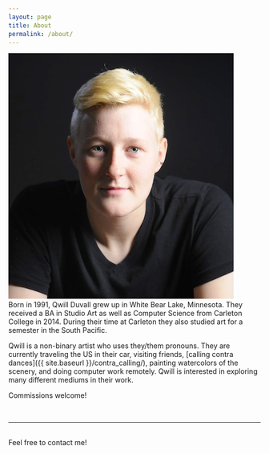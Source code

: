 ```yaml
---
layout: page
title: About
permalink: /about/
---
```


<img class="col one right" src="/img/prof_pic.jpg">

<br/>
Born in 1991, Qwill Duvall grew up in White Bear Lake, Minnesota.  They received a BA in Studio Art as well as Computer Science from Carleton College in 2014.  During their time at Carleton they also studied art for a semester in the South Pacific.

Qwill is a non-binary artist who uses they/them pronouns.  They are currently traveling the US in their car, visiting friends, [calling contra dances]({{ site.baseurl }}/contra_calling/), painting watercolors of the scenery, and doing computer work remotely.  Qwill is interested in exploring many different mediums in their work.

Commissions welcome!

<!--<a href="http://fortawesome.github.io/Font-Awesome/" target="blank">Font Awesome icons</a>-->

<br/>
<hr/>
<br/>
<span class="contacticon center">
	<a href="mailto:qwill.duvall@gmail.com"><i class="fa fa-envelope-square"></i></a>
	<!--<a href="https://github.com/{{ site.github_username }}" target="_blank"><i class="fa fa-github-square"></i></a>-->
	<!--<a href="https://www.linkedin.com" target="_blank"><i class="fa fa-linkedin-square"></i></a>-->
	<!--<a href="http://{{ site.tumblr_name }}.tumblr.com" target="_blank"><i class="fa fa-tumblr-square"></i></a>-->
	<a href="http://instagram.com/{{ site.instagram_name }}" target="_blank"><i class="fa fa-instagram"></i></a>
	<a href="http://facebook.com/{{ site.facebook_name }}" target="_blank"><i class="fa fa-facebook-square"></i></a>
	<!--<a href="https://twitter.com" target="_blank"><i class="fa fa-twitter-square"></i></a>-->
</span>

<div class="col three caption">
	Feel free to contact me!
</div>
